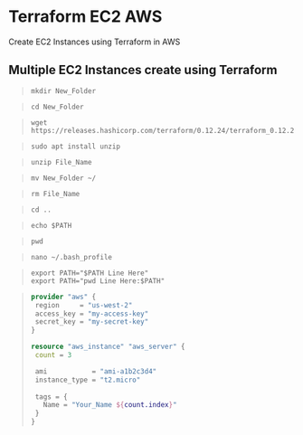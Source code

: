 # Terraform EC2 AWS
 Create EC2 Instances using Terraform in AWS

 ## Multiple EC2 Instances create using Terraform
 
>```
>mkdir New_Folder
>```

>```
>cd New_Folder
>```

> ```
> wget https://releases.hashicorp.com/terraform/0.12.24/terraform_0.12.24_linux_amd64.zip
> ```

>```
>sudo apt install unzip
>```

>```
>unzip File_Name
>```

>```
> mv New_Folder ~/
>```

>```
>rm File_Name
>```

>```
>cd ..
>```

>```
>echo $PATH
>```

>```
>pwd
>```

>```
>nano ~/.bash_profile
>```

>```
>export PATH="$PATH Line Here"
>export PATH="pwd Line Here:$PATH"
>```

> ```terraform
> provider "aws" {
>  region     = "us-west-2"
>  access_key = "my-access-key"
>  secret_key = "my-secret-key"
>}
>
>resource "aws_instance" "aws_server" {
>  count = 3
>
>  ami           = "ami-a1b2c3d4"
>  instance_type = "t2.micro"
>  
>  tags = {
>    Name = "Your_Name ${count.index}"
>  }
>}
> ```